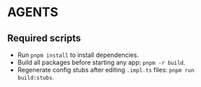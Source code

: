 # AGENTS

## Required scripts

- Run `pnpm install` to install dependencies.
- Build all packages before starting any app: `pnpm -r build`.
- Regenerate config stubs after editing `.impl.ts` files: `pnpm run build:stubs`.

